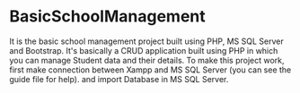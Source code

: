 # BasicSchoolManagement
It is the basic school management project built using PHP, MS SQL Server and Bootstrap.
It's basically a CRUD application built using PHP in which you can manage Student data and their details.
To make this project work, first make connection between Xampp and MS SQL Server (you can see the guide file for help).
and import Database in MS SQL Server.
